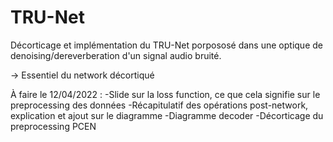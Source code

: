 # TRU-Net

Décorticage et implémentation du TRU-Net porpososé dans une optique de denoising/dereverberation d'un signal audio bruité. 

-> Essentiel du network décortiqué

À faire le 12/04/2022 :
-Slide sur la loss function, ce que cela signifie sur le preprocessing des données
-Récapitulatif des opérations post-network, explication et ajout sur le diagramme
-Diagramme decoder
-Décorticage du preprocessing PCEN 
